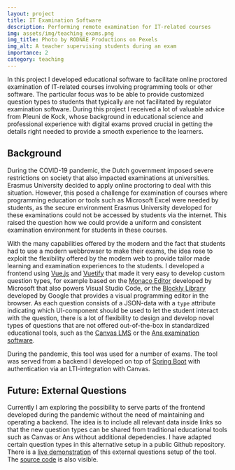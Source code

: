 ```yaml
---
layout: project
title: IT Examination Software
description: Performing remote examination for IT-related courses
img: assets/img/teaching_exams.png
img_title: Photo by RODNAE Productions on Pexels
img_alt: A teacher supervising students during an exam
importance: 2
category: teaching
---
```


In this project I developed educational software to facilitate online proctored examination of IT-related courses involving programming tools or other software. The particular focus was to be able to provide customized question types to students that typically are not facilitated by regulator examination software. During this project I received a lot of valuable advice from Pleuni de Kock, whose background in educational science and professional experience with digital exams proved crucial in getting the details right needed to provide a smooth experience to the learners.

## Background

During the COVID-19 pandemic, the Dutch government imposed severe restrictions on society that also impacted examinations at
universities. Erasmus University decided to apply online proctoring to deal with this situation. However, this posed a challenge for
examination of courses where programming education or tools such as Microsoft Excel were needed by students, as the secure environment
Erasmus University developed for these examinations could not be accessed by students via the internet. This raised the question how we 
could provide a uniform and consistent examination environment for students in these courses.

With the many capabilities offered by the modern and the fact that students had to use a modern webbrowser to make their exams, the
idea rose to exploit the flexibility offered by the modern web to provide tailor made learning and examination experiences to the
students. I developed a frontend using [Vue.js](https://vuejs.org/) and [Vuetify](https://vuetifyjs.com/) that made it very easy to
develop custom question types, for example based on the [Monaco Editor](https://microsoft.github.io/monaco-editor/) developed by
Microsoft that also powers Visual Studio Code, or the [Blockly Library](https://developers.google.com/blockly) developed by Google that
provides a visual programming editor in the browser. As each question consists of a JSON-data with a `type` attribute indicating which
UI-component should be used to let the student interact with the question, there is a lot of flexibility to design and develop novel
types of questions that are not offered out-of-the-box in standardized educational tools, such as the
[Canvas LMS](https://www.instructure.com/canvas) or the [Ans examination software](https://www.ans.app).

During the pandemic, this tool was used for a number of exams. The tool was served from a backend I developed on top of [Spring Boot](https://spring.io/) with authentication via an LTI-integration with Canvas.

## Future: External Questions 

Currently I am exploring the possibility to serve parts of the frontend developed during the pandemic without the need of maintaining and operating a backend. The idea is to include all relevant data inside links so that the new question types can be shared from traditional educational tools such as Canvas or Ans without additional depedencies. I have adapted certain question types in this alternative setup in a public Github repository.
There is a [live demonstration](https://econometricinstitute.github.io/external-question/) of this external questions setup of the tool. The [source code](https://github.com/EconometricInstitute/external-question) is also visible.

